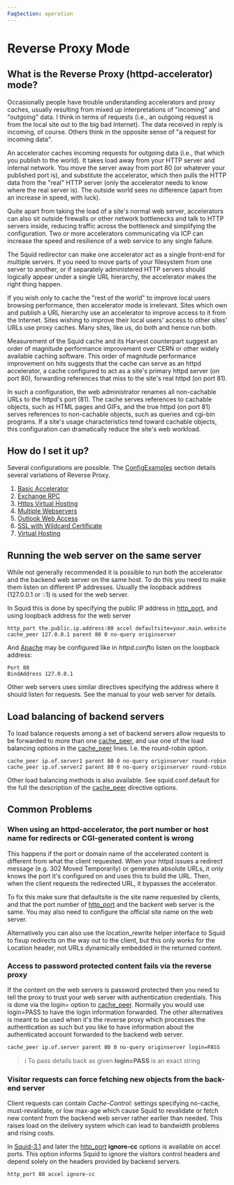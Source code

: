 ```yaml
---
FaqSection: operation
---
```

# Reverse Proxy Mode

## What is the Reverse Proxy (httpd-accelerator) mode?

Occasionally people have trouble understanding accelerators and proxy
caches, usually resulting from mixed up interpretations of "incoming"
and "outgoing" data. I think in terms of requests (i.e., an outgoing
request is from the local site out to the big bad Internet). The data
received in reply is incoming, of course. Others think in the opposite
sense of "a request for incoming data".

An accelerator caches incoming requests for outgoing data (i.e., that
which you publish to the world). It takes load away from your HTTP
server and internal network. You move the server away from port 80 (or
whatever your published port is), and substitute the accelerator, which
then pulls the HTTP data from the "real" HTTP server (only the
accelerator needs to know where the real server is). The outside world
sees no difference (apart from an increase in speed, with luck).

Quite apart from taking the load of a site's normal web server,
accelerators can also sit outside firewalls or other network bottlenecks
and talk to HTTP servers inside, reducing traffic across the bottleneck
and simplifying the configuration. Two or more accelerators
communicating via ICP can increase the speed and resilience of a web
service to any single failure.

The Squid redirector can make one accelerator act as a single front-end
for multiple servers. If you need to move parts of your filesystem from
one server to another, or if separately administered HTTP servers should
logically appear under a single URL hierarchy, the accelerator makes the
right thing happen.

If you wish only to cache the "rest of the world" to improve local users
browsing performance, then accelerator mode is irrelevant. Sites which
own and publish a URL hierarchy use an accelerator to improve access to
it from the Internet. Sites wishing to improve their local users' access
to other sites' URLs use proxy caches. Many sites, like us, do both and
hence run both.

Measurement of the Squid cache and its Harvest counterpart suggest an
order of magnitude performance improvement over CERN or other widely
available caching software. This order of magnitude performance
improvement on hits suggests that the cache can serve as an httpd
accelerator, a cache configured to act as a site's primary httpd server
(on port 80), forwarding references that miss to the site's real httpd
(on port 81).

In such a configuration, the web administrator renames all non-cachable
URLs to the httpd's port (81). The cache serves references to cachable
objects, such as HTML pages and GIFs, and the true httpd (on port 81)
serves references to non-cachable objects, such as queries and cgi-bin
programs. If a site's usage characteristics tend toward cachable
objects, this configuration can dramatically reduce the site's web
workload.

## How do I set it up?

Several configurations are possible. The
[ConfigExamples](/ConfigExamples)
section details several variations of Reverse Proxy.

1. [Basic Accelerator](ConfigExamples/Reverse/BasicAccelerator)
1. [Exchange RPC](ConfigExamples/Reverse/ExchangeRpc)
1. [Https Virtual Hosting](ConfigExamples/Reverse/HttpsVirtualHosting)
1. [Multiple Webservers](ConfigExamples/Reverse/MultipleWebservers)
1. [Outlook Web Access](ConfigExamples/Reverse/OutlookWebAccess)
1. [SSL with Wildcard Certificate](ConfigExamples/Reverse/SslWithWildcardCertifiate)
1. [Virtual Hosting](ConfigExamples/Reverse/VirtualHosting)

## Running the web server on the same server

While not generally recommended it is possible to run both the
accelerator and the backend web server on the same host. To do this you
need to make them listen on different IP addresses. Usually the loopback
address (127.0.0.1 or ::1) is used for the web server.

In Squid this is done by specifying the public IP address in
[http_port](http://www.squid-cache.org/Doc/config/http_port), and
using loopback address for the web server

    http_port the.public.ip.address:80 accel defaultsite=your.main.website
    cache_peer 127.0.0.1 parent 80 0 no-query originserver

And [Apache](http://www.apache.org/) may be configured like in
*httpd.conf*to listen on the loopback address:

    Port 80
    BindAddress 127.0.0.1

Other web servers uses similar directives specifying the address where
it should listen for requests. See the manual to your web server for
details.

## Load balancing of backend servers

To load balance requests among a set of backend servers allow requests
to be forwarded to more than one
[cache_peer](http://www.squid-cache.org/Doc/config/cache_peer), and
use one of the load balancing options in the
[cache_peer](http://www.squid-cache.org/Doc/config/cache_peer) lines.
I.e. the round-robin option.

    cache_peer ip.of.server1 parent 80 0 no-query originserver round-robin
    cache_peer ip.of.server2 parent 80 0 no-query originserver round-robin

Other load balancing methods is also available. See squid.conf.default
for the full the description of the
[cache_peer](http://www.squid-cache.org/Doc/config/cache_peer)
directive options.

## Common Problems

### When using an httpd-accelerator, the port number or host name for redirects or CGI-generated content is wrong

This happens if the port or domain name of the accelerated content is
different from what the client requested. When your httpd issues a
redirect message (e.g. 302 Moved Temporarily) or generates absolute
URLs, it only knows the port it's configured on and uses this to build
the URL. Then, when the client requests the redirected URL, it bypasses
the accelerator.

To fix this make sure that defaultsite is the site name requested by
clients, and that the port number of
[http_port](http://www.squid-cache.org/Doc/config/http_port) and the
backent web server is the same. You may also need to configure the
official site name on the web server.

Alternatively you can also use the location_rewrite helper interface to
Squid to fixup redirects on the way out to the client, but this only
works for the Location header, not URLs dynamically embedded in the
returned content.

### Access to password protected content fails via the reverse proxy

If the content on the web servers is password protected then you need to
tell the proxy to trust your web server with authentication credentials.
This is done via the login= option to
[cache_peer](http://www.squid-cache.org/Doc/config/cache_peer).
Normally you would use login=PASS to have the login information
forwarded. The other alternatives is meant to be used when it's the
reverse proxy which processes the authentication as such but you like to
have information about the authenticated account forwarded to the
backend web server.

    cache_peer ip.of.server parent 80 0 no-query originserver login=PASS

> :information_source:
    To pass details back as given **login=PASS** is an exact string

### Visitor requests can force fetching new objects from the back-end server

Client requests can contain *Cache-Control:* settings specifying
no-cache, must-revalidate, or low max-age which cause Squid to
revalidate or fetch new content from the backend web server rather
earlier than needed. This raises load on the delivery system which can
lead to bandwidth problems and rising costs.

In [Squid-3.1](/Releases/Squid-3.1)
and later the [http_port](http://www.squid-cache.org/Doc/config/http_port)
**ignore-cc** options is available on accel ports. This option informs
Squid to ignore the visitors control headers and depend solely on the
headers provided by backend servers.

    http_port 80 accel ignore-cc
